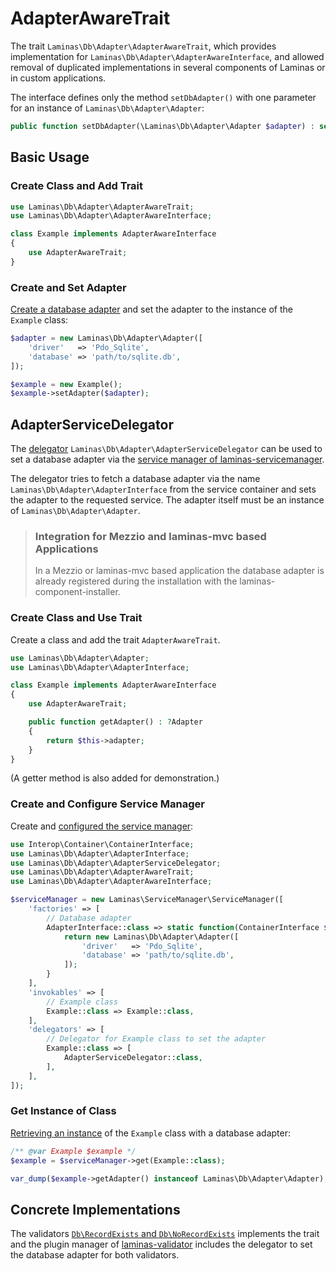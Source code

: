 # AdapterAwareTrait

The trait `Laminas\Db\Adapter\AdapterAwareTrait`, which provides implementation
for `Laminas\Db\Adapter\AdapterAwareInterface`, and allowed removal of
duplicated implementations in several components of Laminas or in custom
applications.

The interface defines only the method `setDbAdapter()` with one parameter for an
instance of `Laminas\Db\Adapter\Adapter`:

```php
public function setDbAdapter(\Laminas\Db\Adapter\Adapter $adapter) : self;
```

## Basic Usage

### Create Class and Add Trait

```php
use Laminas\Db\Adapter\AdapterAwareTrait;
use Laminas\Db\Adapter\AdapterAwareInterface;

class Example implements AdapterAwareInterface
{
    use AdapterAwareTrait;
}
```

### Create and Set Adapter

[Create a database adapter](../adapter.md#creating-an-adapter-using-configuration) and set the adapter to the instance of the `Example`
class:

```php
$adapter = new Laminas\Db\Adapter\Adapter([
    'driver'   => 'Pdo_Sqlite',
    'database' => 'path/to/sqlite.db',
]);

$example = new Example();
$example->setAdapter($adapter);
```

## AdapterServiceDelegator

The [delegator](https://docs.laminas.dev/laminas-servicemanager/delegators/)
`Laminas\Db\Adapter\AdapterServiceDelegator` can be used to set a database
adapter via the [service manager of laminas-servicemanager](https://docs.laminas.dev/laminas-servicemanager/quick-start/).

The delegator tries to fetch a database adapter via the name
`Laminas\Db\Adapter\AdapterInterface` from the service container and sets the
adapter to the requested service. The adapter itself must be an instance of
`Laminas\Db\Adapter\Adapter`.

> ### Integration for Mezzio and laminas-mvc based Applications
>
> In a Mezzio or laminas-mvc based application the database adapter is already
> registered during the installation with the laminas-component-installer.

### Create Class and Use Trait

Create a class and add the trait `AdapterAwareTrait`.

```php
use Laminas\Db\Adapter\Adapter;
use Laminas\Db\Adapter\AdapterInterface;

class Example implements AdapterAwareInterface
{
    use AdapterAwareTrait;

    public function getAdapter() : ?Adapter
    {
        return $this->adapter;
    }
}
```

(A getter method is also added for demonstration.)

### Create and Configure Service Manager

Create and [configured the service manager](https://docs.laminas.dev/laminas-servicemanager/configuring-the-service-manager/):

```php
use Interop\Container\ContainerInterface;
use Laminas\Db\Adapter\AdapterInterface;
use Laminas\Db\Adapter\AdapterServiceDelegator;
use Laminas\Db\Adapter\AdapterAwareTrait;
use Laminas\Db\Adapter\AdapterAwareInterface;

$serviceManager = new Laminas\ServiceManager\ServiceManager([
    'factories' => [
        // Database adapter
        AdapterInterface::class => static function(ContainerInterface $container) {
            return new Laminas\Db\Adapter\Adapter([
                'driver'   => 'Pdo_Sqlite',
                'database' => 'path/to/sqlite.db',
            ]);
        }
    ],
    'invokables' => [
        // Example class
        Example::class => Example::class,
    ],
    'delegators' => [
        // Delegator for Example class to set the adapter
        Example::class => [
            AdapterServiceDelegator::class,
        ],
    ],
]);
```

### Get Instance of Class

[Retrieving an instance](https://docs.laminas.dev/laminas-servicemanager/quick-start/#3-retrieving-objects)
of the `Example` class with a database adapter:

```php
/** @var Example $example */
$example = $serviceManager->get(Example::class);

var_dump($example->getAdapter() instanceof Laminas\Db\Adapter\Adapter); // true
```

## Concrete Implementations

The validators [`Db\RecordExists` and `Db\NoRecordExists`](https://docs.laminas.dev/laminas-validator/validators/db/)
implements the trait and the plugin manager of [laminas-validator](https://docs.laminas.dev/laminas-validator/)
includes the delegator to set the database adapter for both validators.
